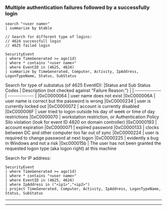 ### Multiple authentication failures followed by a successfully login

```kql
search "<user name>"
| summarize by $table

// Search for different type of logins:
// 4624 successfull login
// 4625 failed login

SecurityEvent
| where TimeGenerated >= ago(1d)
| where * contains "<user name>"
| where EventID in (4625, 4624)
| summarize by TimeGenerated, Computer, Activity, IpAddress, LogonTypeName, Status, SubStatus
```

Search for type of substatus (of 4625 EventID):
|Status and Sub Status Codes |	Description (not checked against "Failure Reason:") |
| ------------- | ------------- |
|0xC0000064 |	user name does not exist
|0xC000006A	| user name is correct but the password is wrong
|0xC0000234	| user is currently locked out
|0xC0000072	| account is currently disabled
|0xC000006F	| user tried to logon outside his day of week or time of day restrictions
|0xC0000070	| workstation restriction, or Authentication Policy Silo violation (look for event ID 4820 on domain controller)
|0xC0000193	| account expiration
|0xC0000071	| expired password
|0xC0000133	| clocks between DC and other computer too far out of sync
|0xC0000224	| user is required to change password at next logon
|0xC0000225	| evidently a bug in Windows and not a risk
|0xc000015b	| The user has not been granted the requested logon type (aka logon right) at this machine

Search for IP address:

```kql
SecurityEvent
| where TimeGenerated >= ago(1d)
| where * contains "<user name>"
| where EventID in (4625, 4624)
| where IpAddress in ("<ip1>","<ip2>")
| project TimeGenerated, Computer, Activity, IpAddress, LogonTypeName, Status, SubStatus
```

***
***


